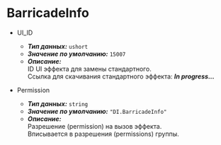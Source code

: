 # BarricadeInfo

* UI_ID
  * __*Тип данных:*__ ```ushort```
  * __*Значение по умолчанию:*__ ```15007```
  * __*Описание:*__ <br>ID UI эффекта для замены стандартного.<br> Ссылка для скачивания стандартного эффекта: __*In progress...*__

* Permission
  * __*Тип данных:*__ ```string```
  * __*Значение по умолчанию:*__ ```"DI.BarricadeInfo"```
  * __*Описание:*__ <br>Разрешение (permission) на вызов эффекта.<br> Вписывается в разрешения (permissions) группы.
